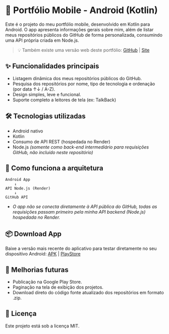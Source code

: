 # 📱 Portfólio Mobile - Android (Kotlin)
Este é o projeto do meu portfólio mobile, desenvolvido em Kotlin para Android. O app apresenta informações gerais sobre mim, além de listar meus repositórios públicos do GitHub de forma personalizada, consumindo uma API própria criada em Node.js.
> 💡 Também existe uma versão web deste portfólio: [GitHub](https://github.com/SoaresCRF/web-portfolio "Projeto no GitHub") | [Site](https://soarescrf.github.io/web-portfolio/ "Versão web")

## ✨ Funcionalidades principais
- Listagem dinâmica dos meus repositórios públicos do GitHub.
- Pesquisa dos repositórios por nome, tipo de tecnologia e ordenação (por data ↑↓ / A-Z).
- Design simples, leve e funcional.
- Suporte completo a leitores de tela (ex: TalkBack)

## 🛠️ Tecnologias utilizadas
- Android nativo
- Kotlin
- Consumo de API REST (hospedada no Render)
- Node.js *(somente como back-end intermediário para requisições GitHub, não incluído neste repositório)*

## 🔌 Como funciona a arquitetura
```plaintext
Android App
    ↓
API Node.js (Render)
    ↓
GitHub API
```
- *O app não se conecta diretamente à API pública do GitHub, todas as requisições passam primeiro pela minha API backend (Node.js) hospedada no Render.*

## 📦 Download App
Baixe a versão mais recente do aplicativo para testar diretamente no seu dispositivo Android: [APK](https://github.com/SoaresCRF/kotlin-mobile-portfolio/releases/download/v1.1.0/soares-v1.1.0.apk "Download do APK") | [PlayStore](# "Ver na PlayStore")

## 📌 Melhorias futuras
- Publicação na Google Play Store.
- Paginação na tela de exibição dos projetos.
- Download direto do código fonte atualizado dos repositórios em formato .zip.  

## 📄 Licença
Este projeto está sob a licença MIT.